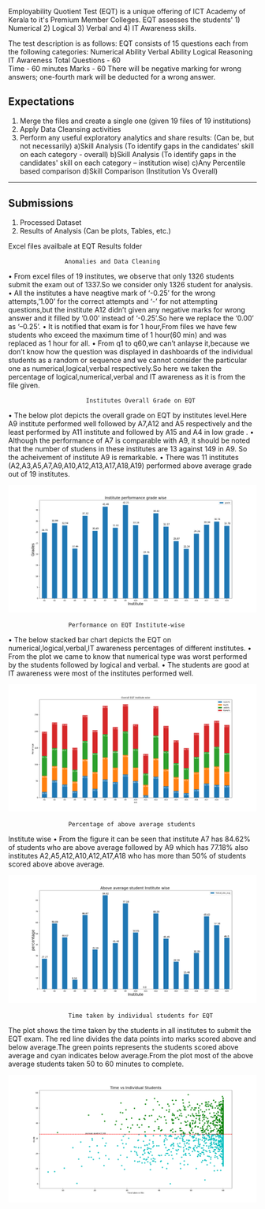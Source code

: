 Employability Quotient Test (EQT) is a unique offering of ICT Academy of Kerala to it's Premium Member Colleges. EQT assesses the students' 1) Numerical 2) Logical 3) Verbal and 4) IT Awareness skills.

The test description is as follows:
EQT consists of 15 questions each from the following categories:
Numerical Ability
Verbal Ability
Logical Reasoning
IT Awareness
Total Questions - 60     
Time - 60 minutes
Marks - 60
There will be negative marking for wrong answers; one-fourth mark will be deducted for a wrong answer.

Expectations
----------------
1. Merge the files and create a single one (given 19 files of 19 institutions)
2. Apply Data Cleansing activities
3. Perform any useful exploratory analytics and share results: 
     (Can be, but not necessarily)
	a)Skill Analysis (To identify gaps in the candidates' skill on each category - overall)
	b)Skill Analysis (To identify gaps in the candidates' skill on each category – institution wise)
	c)Any Percentile based comparison
	d)Skill Comparison (Institution Vs Overall)
---------------
Submissions
---------------
1. Processed Dataset
2. Results of Analysis (Can be plots, Tables, etc.)

Excel files availbale at EQT Results folder


					Anomalies and Data Cleaning
• From excel files of 19 institutes, we observe that only 1326 students submit the exam
out of 1337.So we consider only 1326 student for analysis.
• All the institutes a have neagtive mark of ‘-0.25’ for the wrong attempts,’1.00’ for the
correct attempts and ‘-’ for not attempting questions,but the institute A12 didn’t
given any negative marks for wrong answer and it filled by ’0.00’ instead of ‘-0.25’.So
here we replace the ‘0.00’ as ‘–0.25’.
• It is notified that exam is for 1 hour,From files we have few students who exceed the
maximum time of 1 hour(60 min) and was replaced as 1 hour for all.
• From q1 to q60,we can’t anlayse it,because we don’t know how the question was
displayed in dashboards of the individual students as a random or sequence and we
cannot consider the particular one as numerical,logical,verbal respectively.So here we
taken the percentage of logical,numerical,verbal and IT awareness as it is from the
file given.

			      	      Institutes Overall Grade on EQT
• The below plot depicts the overall grade on EQT by institutes level.Here A9 institute performed well followed by
A7,A12 and A5 respectively and the least performed by A11 institute and followed by A15 and A4 in low grade .
• Although the performance of A7 is comparable with A9, it should be noted that the number of studens in these
institutes are 13 against 149 in A9. So the acheivement of institute A9 is remarkable.
• There was 11 institutes (A2,A3,A5,A7,A9,A10,A12,A13,A17,A18,A19) performed above average grade out of 19
institutes.

![Test Image](ovgrad.png)

				     Performance on EQT Institute-wise
• The below stacked bar chart depicts the EQT on numerical,logical,verbal,IT awareness percentages of different
institutes.
• From the plot we came to know that numerical type was worst performed by the students followed by logical and
verbal.
• The students are good at IT awareness were most of the institutes performed well.

![Test Image](eqt.png)

				     Percentage of above average students
Institute wise
• From the figure it can be seen that institute A7 has 84.62% of students who are above average
followed by A9 which has 77.18% also institutes A2,A5,A12,A10,A12,A17,A18 who has more than
50% of students scored above above average.

![Test Image](preabv.png)

				     Time taken by individual students for EQT

The plot shows the time taken by the students in all institutes to submit the EQT exam. The red line
divides the data points into marks scored above and below average.The green points represents the
students scored above average and cyan indicates below average.From the plot most of the above
average students taken 50 to 60 minutes to complete.

![Test Image](timeindi.png)


